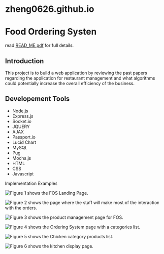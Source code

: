 # zheng0626.github.io

# Food Ordering Systen

read [READ_ME.pdf](https://github.com/zheng0626/zheng0626.github.io/blob/master/PLEASE%20READ%20ME.pdf) for full details.

## Introduction

This project is to build a web application by reviewing the past papers regarding the application for restaurant management and what algorithms could potentially increase the overall efficiency of the business.

## Developement Tools

- Node.js
- Express.js
- Socket.io
- JQUERY
- AJAX
- Passport.io
- Lucid Chart
- MySQL
- Pug
- Mocha.js
- HTML
- CSS
- Javascript

Implementation Examples

![Figure 1 shows the FOS Landing Page.](https://user-images.githubusercontent.com/49508833/219632107-4269ec39-10f1-477c-a34e-d9fa511ad6b2.png)


![Figure 2 shows the page where the staff will make most of the interaction with the orders.](https://user-images.githubusercontent.com/49508833/219632409-e7cc3d99-69d9-4498-9573-b04e69aa5223.png)


![Figure 3 shows the product management page for FOS.](https://user-images.githubusercontent.com/49508833/219632546-93db0561-bc60-4098-b272-a88dcec03662.png)

![Figure 4 shows the Ordering System page with a categories list.](https://user-images.githubusercontent.com/49508833/219633233-45a13839-75f7-4f65-a6d8-bb4f465545e2.png)

![Figure 5 shows the Chicken category products list.](https://user-images.githubusercontent.com/49508833/219633458-a15fbb70-ecbb-46de-ab60-a14799ead6aa.png)

![Figure 6 shows the kitchen display page.](https://user-images.githubusercontent.com/49508833/219633542-f0d0946a-e108-4676-b37c-9180bcdb7f1d.png)





